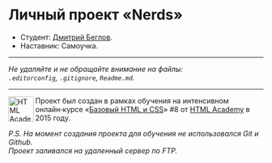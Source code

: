 # Личный проект «Nerds»

* Студент: [Дмитрий Беглов](https://up.htmlacademy.ru/htmlcss/17/user/24601).
* Наставник: Самоучка.

---

_Не удаляйте и не обращайте внимание на файлы:_<br>
_`.editorconfig`, `.gitignore`, `Readme.md`._

---

<a href="https://htmlacademy.ru/intensive/htmlcss"><img align="left" width="50" height="50" alt="HTML Academy" src="https://up.htmlacademy.ru/static/img/intensive/htmlcss/logo-for-github.svg"></a>

Проект был создан в рамках обучения на интенсивном онлайн‑курсе «[Базовый HTML и CSS](https://htmlacademy.ru/intensive/htmlcss)» #8 от [HTML Academy](https://htmlacademy.ru) в 2015 году.

_P.S. На момент создания проекта для обучения не использовался Git и Github. <br>
Проект заливался на удаленный сервер по FTP._
